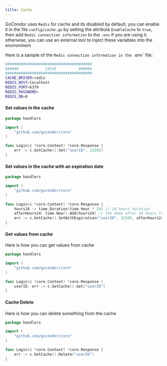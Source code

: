 ```yaml
---
title: Cache
---
```


GoCondor uses `Redis` for cache and its disabled by default, you can enable it in the file `config/cache.go` by setting the attribute `EnableCache` to `true`, then add `Redis connection information` to the `.env` if you are using it. otherwise, you can use an external tool to inject these variables into the environment

 Here is a sample of the `Redis connection information in the `.env` file:
```bash
#######################################
######            CACHE          ######
#######################################
CACHE_DRIVER=redis
REDIS_HOST=localhost
REDIS_PORT=6379
REDIS_PASSWORD=
REDIS_DB=0
```

#### Set values in the cache
```go
package handlers

import (
    "github.com/gocondor/core"
)

func Login(c *core.Context) *core.Response {
    err := c.GetCache().Set("userID", 12345)
}
```

#### Set values in the cache with an expiration date
```go
package handlers

import (
    "github.com/gocondor/core"
)

func Login(c *core.Context) *core.Response {
    hours24 := time.Duration(time.Hour * 24) // 24 hours duration
    afterHours24: time.Now().Add(hours24) // the date after 24 hours from now
    err := c.GetCache().SetWithExpiration("userID", 12345, afterHours24) // expires after 24 hours
}
```



#### Get values from cache
Here is how you can get values from cache
```go
package handlers

import (
    "github.com/gocondor/core"
)

func Login(c *core.Context) *core.Response {
    userID, err := c.GetCache().Get("userID")
}
```

#### Cache Delete
Here is how you can delete something from the cache
```go
package handlers

import (
    "github.com/gocondor/core"
)

func Login(c *core.Context) *core.Response {
    err := c.GetCache().Delete("userID")
}
```
